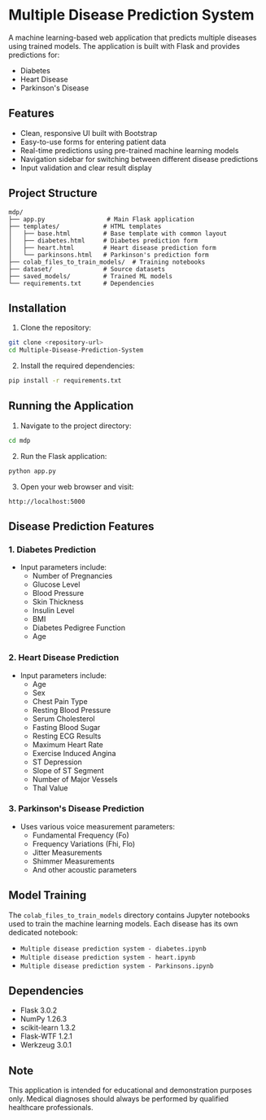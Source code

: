 # Multiple Disease Prediction System

A machine learning-based web application that predicts multiple diseases using trained models. The application is built with Flask and provides predictions for:
- Diabetes
- Heart Disease
- Parkinson's Disease

## Features

- Clean, responsive UI built with Bootstrap
- Easy-to-use forms for entering patient data
- Real-time predictions using pre-trained machine learning models
- Navigation sidebar for switching between different disease predictions
- Input validation and clear result display

## Project Structure

```
mdp/
├── app.py                 # Main Flask application
├── templates/            # HTML templates
│   ├── base.html         # Base template with common layout
│   ├── diabetes.html     # Diabetes prediction form
│   ├── heart.html        # Heart disease prediction form
│   └── parkinsons.html   # Parkinson's prediction form
├── colab_files_to_train_models/  # Training notebooks
├── dataset/              # Source datasets
├── saved_models/         # Trained ML models
└── requirements.txt      # Dependencies
```

## Installation

1. Clone the repository:
```bash
git clone <repository-url>
cd Multiple-Disease-Prediction-System
```

2. Install the required dependencies:
```bash
pip install -r requirements.txt
```

## Running the Application

1. Navigate to the project directory:
```bash
cd mdp
```

2. Run the Flask application:
```bash
python app.py
```

3. Open your web browser and visit:
```
http://localhost:5000
```

## Disease Prediction Features

### 1. Diabetes Prediction
- Input parameters include:
  - Number of Pregnancies
  - Glucose Level
  - Blood Pressure
  - Skin Thickness
  - Insulin Level
  - BMI
  - Diabetes Pedigree Function
  - Age

### 2. Heart Disease Prediction
- Input parameters include:
  - Age
  - Sex
  - Chest Pain Type
  - Resting Blood Pressure
  - Serum Cholesterol
  - Fasting Blood Sugar
  - Resting ECG Results
  - Maximum Heart Rate
  - Exercise Induced Angina
  - ST Depression
  - Slope of ST Segment
  - Number of Major Vessels
  - Thal Value

### 3. Parkinson's Disease Prediction
- Uses various voice measurement parameters:
  - Fundamental Frequency (Fo)
  - Frequency Variations (Fhi, Flo)
  - Jitter Measurements
  - Shimmer Measurements
  - And other acoustic parameters

## Model Training

The `colab_files_to_train_models` directory contains Jupyter notebooks used to train the machine learning models. Each disease has its own dedicated notebook:
- `Multiple disease prediction system - diabetes.ipynb`
- `Multiple disease prediction system - heart.ipynb`
- `Multiple disease prediction system - Parkinsons.ipynb`

## Dependencies

- Flask 3.0.2
- NumPy 1.26.3
- scikit-learn 1.3.2
- Flask-WTF 1.2.1
- Werkzeug 3.0.1

## Note

This application is intended for educational and demonstration purposes only. Medical diagnoses should always be performed by qualified healthcare professionals.
